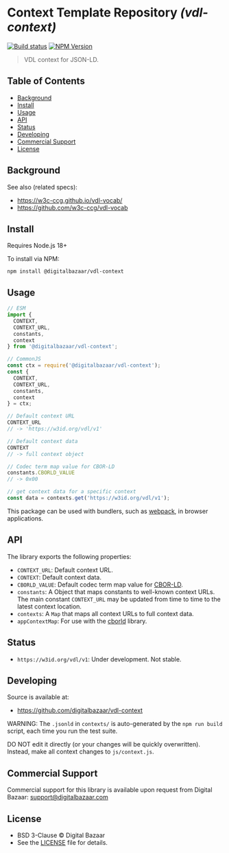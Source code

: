 # Context Template Repository _(vdl-context)_

[![Build status](https://img.shields.io/github/workflow/status/digitalbazaar/vdl-context/main.yaml)](https://github.com/digitalbazaar/vdl-context/actions/workflow/main.yaml)
[![NPM Version](https://img.shields.io/npm/v/@digitalbazaar/vdl-context.svg)](https://npm.im/@digitalbazaar/vdl-context)

> VDL context for JSON-LD.

## Table of Contents

- [Background](#background)
- [Install](#install)
- [Usage](#usage)
- [API](#api)
- [Status](#status)
- [Developing](#developing)
- [Commercial Support](#commercial-support)
- [License](#license)

## Background

See also (related specs):

* https://w3c-ccg.github.io/vdl-vocab/
* https://github.com/w3c-ccg/vdl-vocab

## Install

Requires Node.js 18+

To install via NPM:

```
npm install @digitalbazaar/vdl-context
```

## Usage

```js
// ESM
import {
  CONTEXT,
  CONTEXT_URL,
  constants,
  context
} from '@digitalbazaar/vdl-context';

// CommonJS
const ctx = require('@digitalbazaar/vdl-context');
const {
  CONTEXT,
  CONTEXT_URL,
  constants,
  context
} = ctx;

// Default context URL
CONTEXT_URL
// -> 'https://w3id.org/vdl/v1'

// Default context data
CONTEXT
// -> full context object

// Codec term map value for CBOR-LD
constants.CBORLD_VALUE
// -> 0x00

// get context data for a specific context
const data = contexts.get('https://w3id.org/vdl/v1');
```

This package can be used with bundlers, such as [webpack][], in browser
applications.

## API

The library exports the following properties:
- `CONTEXT_URL`: Default context URL.
- `CONTEXT`: Default context data.
- `CBORLD_VALUE`: Default codec term map value for [CBOR-LD][].
- `constants`: A Object that maps constants to well-known context URLs. The
  main constant `CONTEXT_URL` may be updated from time to time to the
  latest context location.
- `contexts`: A `Map` that maps all context URLs to full context data.
- `appContextMap`: For use with the [cborld][] library.

## Status

- `https://w3id.org/vdl/v1`: Under development. Not stable.

## Developing

Source is available at:
- https://github.com/digitalbazaar/vdl-context

WARNING: The `.jsonld` in `contexts/` is auto-generated by the `npm run build` script,
each time you run the test suite. 

DO NOT edit it directly (or your changes will be quickly overwritten).
Instead, make all context changes to `js/context.js`.

## Commercial Support

Commercial support for this library is available upon request from
Digital Bazaar: support@digitalbazaar.com

## License

- BSD 3-Clause © Digital Bazaar
- See the [LICENSE](./LICENSE) file for details.

[CBOR-LD]: https://digitalbazaar.github.io/cbor-ld-spec/
[cborld]: https://github.com/digitalbazaar/cborld
[webpack]: https://webpack.js.org
